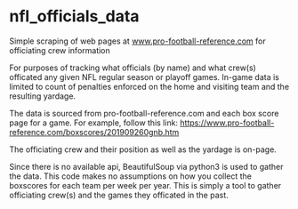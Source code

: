 # nfl_officials_data
Simple scraping of web pages at www.pro-football-reference.com for officiating crew information

For purposes of tracking what officials (by name) and what crew(s) officated any given NFL regular season or playoff games. In-game data is limited to count of penalties enforced on the home and visiting team and the resulting yardage.

The data is sourced from pro-football-reference.com and each box score page for a game. For example, follow this link: https://www.pro-football-reference.com/boxscores/201909260gnb.htm

The officiating crew and their position as well as the yardage is on-page. 

Since there is no available api, BeautifulSoup via python3 is used to gather the data. This code makes no assumptions on how you collect the boxscores for each team per week per year. This is simply a tool to gather officiating crew(s) and the games they officated in the past.

